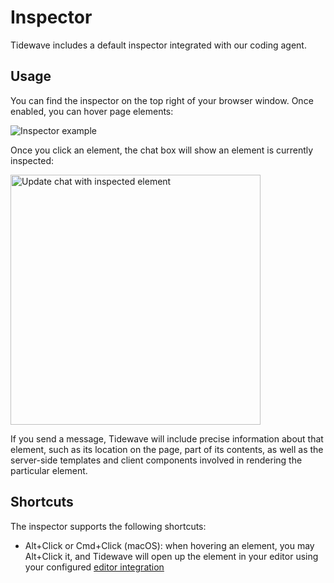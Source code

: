 # Inspector

Tidewave includes a default inspector integrated with our coding agent.

## Usage

You can find the inspector on the top right of your browser window. Once enabled, you can hover page elements:

![Inspector example](assets/inspector.png)

Once you click an element, the chat box will show an element is currently inspected:

<img src="assets/inspecting.png" alt="Update chat with inspected element" width="400px">

If you send a message, Tidewave will include precise information about that element, such as its location on the page, part of its contents, as well as the server-side templates and client components involved in rendering the particular element.

## Shortcuts

The inspector supports the following shortcuts:

* Alt+Click or Cmd+Click (macOS): when hovering an element, you may Alt+Click it, and Tidewave will open up the element in your editor using your configured [editor integration](editors.md)
